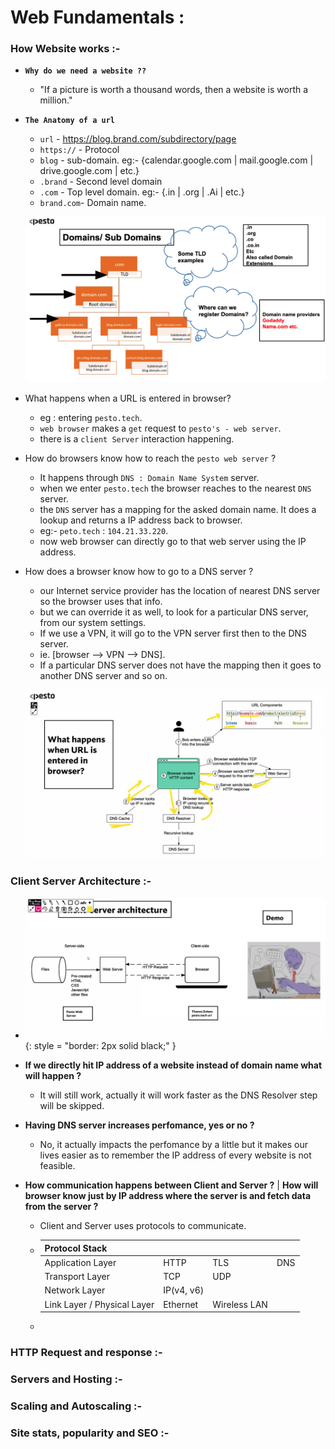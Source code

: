 # Web Fundamentals :

### How Website works :-
- **`Why do we need a website ??`**
    -  "If a picture is worth a thousand words, then a website is worth a million."

- **`The Anatomy of a url`**
    - `url`      - https://blog.brand.com/subdirectory/page
    - `https://` - Protocol
    - `blog`     - sub-domain.  eg:- {calendar.google.com | mail.google.com | drive.google.com | etc.}
    - `.brand`   - Second level domain      
    - `.com`     - Top level domain.         eg:- {.in | .org | .Ai | etc.}
    - `brand.com`- Domain name.

    ![Domain_&_Subdomain](./Images/domain_subdomain.png)

- What happens when a URL is entered in browser?
    - eg : entering `pesto.tech`.
    - `web browser` makes a `get` request to `pesto's - web server`.
    - there is a `client Server` interaction happening.

- How do browsers know how to reach the `pesto web server` ?
    - It happens through `DNS : Domain Name System` server.
    - when we enter `pesto.tech` the browser reaches to the nearest `DNS` server.
    - the `DNS` server has a mapping for the asked domain name. It does a lookup and returns a IP address back to browser.
    - eg:- `peto.tech`  :  `104.21.33.220`.
    - now web browser can directly go to that web server using the IP address.

- How does a browser know how to go to a DNS server ?
    - our Internet service provider has the location of nearest DNS server so the browser uses that info.
    - but we can override it as well, to look for a particular DNS server, from our system settings.
    - If we use a VPN, it will go to the VPN server first then to the DNS server.
    - ie. [browser --> VPN --> DNS].
    - If a particular DNS server does not have the mapping then it goes to another DNS server and so on.

    ![What happens when a URl is entered in browser](./Images/What_happens_when_a_URl_is_entered_in_browser.png)


### Client Server Architecture :-

- ![client_server_architecture](./Images/client-server-architecture.png){: style = "border: 2px solid black;" }

- **If we directly hit IP address of a website instead of domain name what will happen ?**
    - It will still work, actually it will work faster as the DNS Resolver step will be skipped.

- **Having DNS server increases perfomance, yes or no ?**
    - No, it actually impacts the perfomance by a little but it makes our lives easier as to remember the IP address of every website is not feasible.

- **How communication happens between Client and Server ?** | **How will browser know just by IP address where the server is and fetch data from the server ?**
    - Client and Server uses protocols to communicate.
    
    -   |  Protocol Stack   ||||
        |---|---|---|---|
        |  Application Layer |  HTTP | TLS | DNS |
        |  Transport Layer | TCP  | UDP ||
        |  Network Layer |  IP(v4, v6) |||
        |  Link Layer / Physical Layer | Ethernet | Wireless LAN ||
    
    - 
### HTTP Request and response :-

### Servers and Hosting :-

### Scaling and Autoscaling :-

### Site stats, popularity and SEO :-